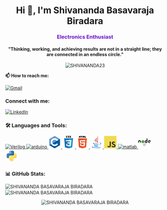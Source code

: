 <h1 align="center">Hi 👋, I'm Shivananda Basavaraja Biradara</h1>
<h3 align="center" style="color: #6a11cb;">Electronics Enthusiast</h3>
<h4 align="center">"Thinking, working, and achieving results are not in a straight line; they are connected in an endless circle."</h4>
<p align="center"> 
  <img src="https://komarev.com/ghpvc/?username=SHIVANANDA23&label=Profile%20views&color=0e75b6&style=flat" alt="SHIVANANDA23" />
</p>

<p align="left" style="font-weight: bold;">📫 How to reach me:</p>
<p align="left">
  <a href="mailto:shivanandabb23@gmail.com">
    <img src="https://upload.wikimedia.org/wikipedia/commons/4/4e/Gmail_Icon.png" alt="Gmail" style="width: 30px; vertical-align: middle;"/>
  </a>
</p>

<h3 align="left">Connect with me:</h3>
<p align="left">
  <a href="http://www.linkedin.com/in/shivanand-basavaraja-biradar">
    <img src="https://upload.wikimedia.org/wikipedia/commons/0/01/LinkedIn_Logo.svg" alt="LinkedIn" style="width: 100px;"/>
  </a>
</p>

<h3 align="left">🛠️ Languages and Tools:</h3>
<p align="left"> 
  <a href="https://www.verilog.com/" target="_blank" rel="noreferrer"> 
    <img src="https://user-images.githubusercontent.com/16542113/50175134-4f7b3700-02fc-11e9-914e-cb317fddce4e.png" alt="Verilog" width="40" height="40"/> 
  </a>
  <a href="https://www.arduino.cc/" target="_blank" rel="noreferrer"> 
    <img src="https://cdn.worldvectorlogo.com/logos/arduino-1.svg" alt="arduino" width="40" height="40"/> 
  </a> 
  <a href="https://www.cprogramming.com/" target="_blank" rel="noreferrer"> 
    <img src="https://raw.githubusercontent.com/devicons/devicon/master/icons/c/c-original.svg" alt="c" width="40" height="40"/> 
  </a> 
  <a href="https://www.w3schools.com/css/" target="_blank" rel="noreferrer"> 
    <img src="https://raw.githubusercontent.com/devicons/devicon/master/icons/css3/css3-original-wordmark.svg" alt="css3" width="40" height="40"/> 
  </a> 
  <a href="https://www.w3.org/html/" target="_blank" rel="noreferrer"> 
    <img src="https://raw.githubusercontent.com/devicons/devicon/master/icons/html5/html5-original-wordmark.svg" alt="html5" width="40" height="40"/> 
  </a> 
  <a href="https://www.java.com" target="_blank" rel="noreferrer"> 
    <img src="https://raw.githubusercontent.com/devicons/devicon/master/icons/java/java-original.svg" alt="java" width="40" height="40"/> 
  </a> 
  <a href="https://developer.mozilla.org/en-US/docs/Web/JavaScript" target="_blank" rel="noreferrer"> 
    <img src="https://raw.githubusercontent.com/devicons/devicon/master/icons/javascript/javascript-original.svg" alt="javascript" width="40" height="40"/> 
  </a> 
  <a href="https://www.mathworks.com/" target="_blank" rel="noreferrer"> 
    <img src="https://upload.wikimedia.org/wikipedia/commons/2/21/Matlab_Logo.png" alt="matlab" width="40" height="40"/> 
  </a> 
  <a href="https://nodejs.org" target="_blank" rel="noreferrer"> 
    <img src="https://raw.githubusercontent.com/devicons/devicon/master/icons/nodejs/nodejs-original-wordmark.svg" alt="nodejs" width="40" height="40"/> 
  </a> 
  <a href="https://www.python.org" target="_blank" rel="noreferrer"> 
    <img src="https://raw.githubusercontent.com/devicons/devicon/master/icons/python/python-original.svg" alt="python" width="40" height="40"/> 
  </a>  
</p>

<h3 align="left">📊 GitHub Stats:</h3>
<p align="left">
  <img align="left" src="https://github-readme-stats.vercel.app/api/top-langs?username=SHIVANANDA23&show_icons=true&locale=en&layout=compact" alt="SHIVANANDA BASAVARAJA BIRADARA" />
  <img align="center" src="https://github-readme-stats.vercel.app/api?username=SHIVANANDA23&show_icons=true&locale=en" alt="SHIVANANDA BASAVARAJA BIRADARA" />
</p>

<p align="center">
  <img src="https://github-readme-streak-stats.herokuapp.com/?user=SHIVANANDA23&" alt="SHIVANANDA BASAVARAJA BIRADARA" />
</p>
